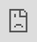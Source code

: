 ```yaml
---
title: "Do Sphynx Cats Get Along with Dogs?"
description: ""
date: 2022-07-07
categories: 
tags: 
thumbnail: https://tse1.mm.bing.net/th?q=Do%20Sphynx%20Cats%20Get%20Along%20With%20Dogs%3F&w=800&h=500&c=1&rs=1
author: "Osgood"
showToc: true
TocOpen: true
draft: false
hidemeta: false
comments: false
disableHLJS: true # to disable highlightjs
disableShare: false
disableHLJS: false
hideSummary: false
searchHidden: true
ShowReadingTime: true
ShowBreadCrumbs: true
ShowPostNavLinks: true
ShowWordCount: true
ShowRssButtonInSectionTermList: true
UseHugoToc: false
ShowShareButtons: true
---
```


<center>
	<img src="https://tse1.mm.bing.net/th?q=Do%20Sphynx%20Cats%20Get%20Along%20With%20Dogs%3F&w=800&h=500&c=1&rs=1" alt="Do Sphynx Cats Get Along With Dogs?" width="800" height="500" style="display: block; width: 100%; height: auto">
</center>

<p>Sphynx cats and dogs make surprisingly good companions. When it comes to cats and dogs living together, many people assume the worst. But, in reality, cats and dogs can become fast friends, and Sphynx cats are no exception. In fact, Sphynx cats are particularly well-suited for living with dogs due to their friendly and outgoing personalities.</p>

<h2>Sphynx Cats: A Overview</h2>

<p>Sphynx cats are a unique breed of cats that are known for their lack of fur. These cats are often referred to as “hairless cats”, but they actually do have a very fine layer of hair that can be seen when you look closely. Sphynx cats are known for their friendly and outgoing personalities, and they tend to be very affectionate and loving towards people. They can make great family pets, and they can even get along well with other animals, including dogs.</p>

<h2>The Benefits of Owning a Sphynx Cat and a Dog</h2>

<p>One of the main benefits of owning a Sphynx cat and a dog is that they can provide companionship to one another. Dogs are naturally very social animals, and they love to have a companion to play with and cuddle up with. Sphynx cats are also very social, and they enjoy the companionship of a canine friend. In addition, Sphynx cats and dogs can provide each other with much-needed exercise and playtime. Dogs need plenty of exercise and playtime to stay healthy, and Sphynx cats can provide this need. On the other hand, Sphynx cats need plenty of attention and stimulation, and a dog can provide this for them.</p>

<h2>Tips for Introducing a Sphynx Cat to a Dog</h2>

<p>When introducing a Sphynx cat to a dog, it is important to take things slowly. Start by allowing the two animals to sniff each other from a distance and get used to each other’s scent. Give them small treats when they are near each other and reward them for good behavior. Once the two animals seem comfortable with one another, allow them to interact in a controlled environment. Make sure that your dog is well-behaved and that the situation is supervised at all times. Once the two animals are comfortable with each other, you can slowly start to allow them to interact more freely.</p>

<h2>Tips for Keeping a Sphynx Cat and a Dog Safe and Happy Together</h2>

<p>Once your Sphynx cat and dog have become friends, it is important to ensure that they remain safe and happy together. Make sure that they are both getting the exercise and stimulation they need, and that they are not being left alone together for long periods of time. Provide both of them with plenty of toys and activities to keep them busy and entertained. Also, provide them with plenty of space to roam and explore. Finally, make sure that your dog knows that the Sphynx cat is the boss and should be respected.</p>

<h2>Frequently Asked Questions</h2>

<h3>Are Sphynx cats good with dogs?</h3>

<p>Yes, Sphynx cats can get along very well with dogs. They are known for their friendly and outgoing personalities, and they can make great companions for dogs. </p>

<h3>Do I need to keep an eye on my Sphynx cat and dog when they are together?</h3>

<p>Yes, it is important to keep an eye on your Sphynx cat and dog when they are together. Make sure that the situation is supervised at all times and that they are not left alone together for long periods of time. </p>

<h3>How do I introduce my Sphynx cat to my dog?</h3>

<p>When introducing a Sphynx cat to a dog, it is important to take things slowly. Start by allowing the two animals to sniff each other from a distance and get used to each other’s scent. Give them small treats when they are near each other and reward them for good behavior. Once the two animals seem comfortable with one another, allow them to interact in a controlled environment. </p>

<h3>Are Sphynx cats more prone to health problems than other cats?</h3>

<p>Sphynx cats are not necessarily more prone to health problems than other cats. However, they are more prone to certain conditions such as skin irritation and ear infections due to their lack of fur. Therefore, it is important to take extra care when it comes to grooming and bathing your Sphynx cat. </p>

<h3>Do Sphynx cats like to be around other animals?</h3>

<p>Yes, Sphynx cats can enjoy the company of other animals, including dogs. They are known for their friendly and outgoing personalities and can often form strong bonds with other animals. </p>

<h3>Are Sphynx cats more expensive to care for than other cats?</h3>

<p>No, Sphynx cats are not necessarily more expensive to care for than other cats. However, they do require more frequent grooming and bathing due to their lack of fur, so this may incur additional costs. </p>

<h3>Do Sphynx cats need vaccinations?</h3>

<p>Yes, Sphynx cats should receive the same vaccinations as any other cat. This includes vaccinations for rabies, feline distemper, and feline leukemia. </p>

<h3>Do Sphynx cats require special diets?</h3>

<p>No, Sphynx cats do not require any special diets. They should follow the same diet as any other cat, which should include high-quality wet and dry food. </p>

<h3>Do Sphynx cats need regular grooming?</h3>

<p>Yes, Sphynx cats need regular grooming to keep their skin healthy and free from irritation. This should include regular bathing and brushing. </p>

<h3>Do Sphynx cats need access to outdoor space?</h3>

<p>No, Sphynx cats do not need access to outdoor space. They are indoor cats and should be kept indoors at all times. </p>

<h3>Do Sphynx cats shed?</h3>

<p>No, Sphynx cats do not shed. However, they do need regular grooming and bathing due to their lack of fur. </p>

<h3>Do Sphynx cats have any special needs?</h3>

<p>Yes, Sphynx cats have special needs due to their lack of fur. They need regular grooming and bathing to keep their skin healthy, and they should be kept indoors at all times. </p>

<h3>Can Sphynx cats live in cold climates?</h3>

<p>No, Sphynx cats cannot live in cold climates due to their lack of fur. They should be kept indoors in a warm climate where they will be comfortable. </p>

<h3>Do Sphynx cats need to be spayed or neutered?</h3>

<p>Yes, Sphynx cats should be spayed or neutered to prevent unwanted litters and reduce the risk of certain health conditions. </p>

<h3>Are Sphynx cats hypoallergenic?</h3>

<p>No, Sphynx cats are not hypoallergenic. Although they do not shed, they can still produce allergens and cause reactions in people with allergies. </p>

<h3>How long do Sphynx cats live?</h3>

<p>Sphynx cats typically live between 8 and 10 years, although some may live longer. </p>

<h3>What is the best way to handle a Sphynx cat?</h3>

<p>The best way to handle a Sphynx cat is to be gentle and respectful. Make sure to always support the cat’s body when lifting them, and be sure to keep their skin clean and moisturized. </p>

<h3>Do Sphynx cats require any special medical care?</h3>

<p>Yes, Sphynx cats require regular checkups and vaccinations just like any other cat. Additionally, they may require more frequent grooming and bathing due to their lack of fur. </p>

<h3>Are Sphynx cats good for apartments?</h3>

<p>Yes, Sphynx cats can make great companions for apartments. They are very social and love human interaction, so they can be a great addition to any home. </p>

<h3>Do Sphynx cats need a lot of attention?</h3>

<p>Yes, Sphynx cats need plenty of attention and stimulation. They are very social and love to be around people, so it is important to spend quality time with them on a daily basis. </p>

<h3>Do Sphynx cats like water?</h

<div style="position: relative; padding-bottom: 56.25%; overflow: hidden"><iframe src="https://www.youtube.com/embed/KnHIIc2QJKk" frameborder="0" allow="accelerometer; autoplay; clipboard-write; encrypted-media; gyroscope; picture-in-picture; web-share" allowfullscreen style="position: absolute; top: 0; left: 0; width: 100%; height: 100%;"></iframe>
</div>